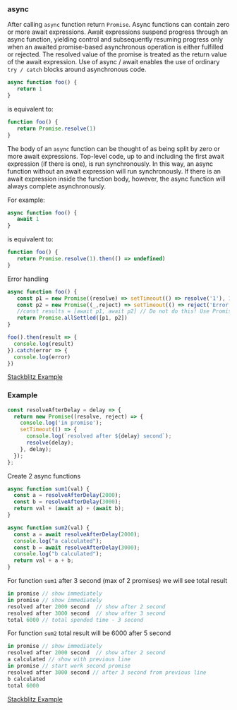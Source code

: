 ### async
After calling `async` function return `Promise`. Async functions can contain zero or more await expressions. Await expressions suspend progress through an async function, yielding control and subsequently resuming progress only when an awaited promise-based asynchronous operation is either fulfilled or rejected. The resolved value of the promise is treated as the return value of the await expression. Use of async / await enables the use of ordinary `try / catch` blocks around asynchronous code.

```ts
async function foo() {
   return 1
}
```

is equivalent to:

```ts
function foo() {
   return Promise.resolve(1)
}
```

The body of an `async` function can be thought of as being split by zero or more await expressions. 
Top-level code, up to and including the first await expression (if there is one), is run synchronously. 
In this way, an async function without an await expression will run synchronously. 
If there is an await expression inside the function body, however, the async function will always complete asynchronously.

For example:
```ts
async function foo() {
   await 1
}
```

is equivalent to:
```ts
function foo() {
   return Promise.resolve(1).then(() => undefined)
}
```

Error handling
```ts
async function foo() {
   const p1 = new Promise((resolve) => setTimeout(() => resolve('1'), 1000))
   const p2 = new Promise((_,reject) => setTimeout(() => reject('Error'), 500))   
   //const results = [await p1, await p2] // Do not do this! Use Promise.all or Promise.allSettled instead.
   return Promise.allSettled([p1, p2])
}

foo().then(result => {
  console.log(result)
}).catch(error => {
  console.log(error)
}) 
```
[Stackblitz Example](https://stackblitz.com/edit/a-async-2?file=index.js)

### Example

```ts
const resolveAfterDelay = delay => {
  return new Promise((resolve, reject) => {
    console.log('in promise');
    setTimeout(() => {
      console.log(`resolved after ${delay} second`);
      resolve(delay);
    }, delay);
  });
};
```

Create 2 async functions
```ts
async function sum1(val) {
  const a = resolveAfterDelay(2000);
  const b = resolveAfterDelay(3000);
  return val + (await a) + (await b);
}

async function sum2(val) {
  const a = await resolveAfterDelay(2000);
  console.log("a calculated");
  const b = await resolveAfterDelay(3000);
  console.log("b calculated");
  return val + a + b;
}
```

For function `sum1` after 3 second (max of 2 promises) we will see total result
```ts
in promise // show immediately
in promise // show immediately
resolved after 2000 second  // show after 2 second
resolved after 3000 second  // show after 3 second 
total 6000 // total spended time - 3 second
```

For function `sum2` total result will be 6000 after 5 second 
```ts
in promise // show immediately
resolved after 2000 second  // show after 2 second
a calculated // show with previous line
in promise // start work second promise
resolved after 3000 second // after 3 second from previous line
b calculated
total 6000
```
[Stackblitz Example](https://stackblitz.com/edit/a-async?file=index.js)

